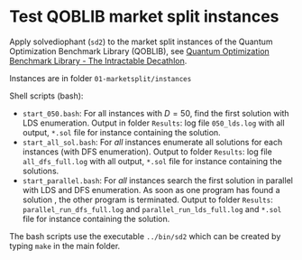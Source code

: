 # Test QOBLIB market split instances

Apply solvediophant (`sd2`) to the market split instances of the
Quantum Optimization Benchmark Library (QOBLIB), see 
[Quantum Optimization Benchmark Library - The Intractable Decathlon](https://arxiv.org/abs/2504.03832).

Instances are in folder `01-marketsplit/instances`

Shell scripts (bash):

- `start_050.bash`: For all instances with $D=50$, find the first solution with LDS enumeration.
Output in folder `Results`: log file `050_lds.log` with all output, `*.sol` file for instance containing the solution.
- `start_all_sol.bash`: For *all* instances enumerate all solutions for each instances (with DFS enumeration). Output to folder `Results`: log file `all_dfs_full.log` with all output, `*.sol` file for instance containing the solutions.
- `start_parallel.bash`: For *all* instances search the first solution in parallel with LDS and DFS enumeration. As soon as one program has found a solution , the other program is terminated.  Output to folder `Results`: `parallel_run_dfs_full.log` and `parallel_run_lds_full.log` and `*.sol` file for instance containing the solution.

The bash scripts use the executable `../bin/sd2` which can be created
by typing `make` in the main folder.

